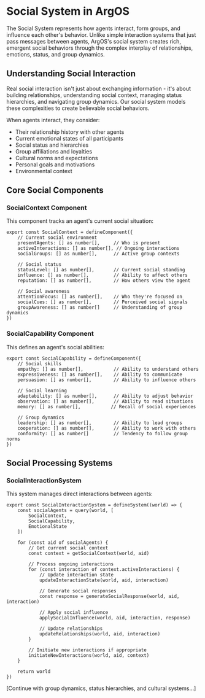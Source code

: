 # Social System in ArgOS

The Social System represents how agents interact, form groups, and influence each other's behavior. Unlike simple interaction systems that just pass messages between agents, ArgOS's social system creates rich, emergent social behaviors through the complex interplay of relationships, emotions, status, and group dynamics.

## Understanding Social Interaction

Real social interaction isn't just about exchanging information - it's about building relationships, understanding social context, managing status hierarchies, and navigating group dynamics. Our social system models these complexities to create believable social behaviors.

When agents interact, they consider:

- Their relationship history with other agents
- Current emotional states of all participants
- Social status and hierarchies
- Group affiliations and loyalties
- Cultural norms and expectations
- Personal goals and motivations
- Environmental context

## Core Social Components

### SocialContext Component

This component tracks an agent's current social situation:

    export const SocialContext = defineComponent({
        // Current social environment
        presentAgents: [] as number[],     // Who is present
        activeInteractions: [] as number[], // Ongoing interactions
        socialGroups: [] as number[],      // Active group contexts

        // Social status
        statusLevel: [] as number[],       // Current social standing
        influence: [] as number[],         // Ability to affect others
        reputation: [] as number[],        // How others view the agent

        // Social awareness
        attentionFocus: [] as number[],    // Who they're focused on
        socialCues: [] as number[],        // Perceived social signals
        groupAwareness: [] as number[]     // Understanding of group dynamics
    })

### SocialCapability Component

This defines an agent's social abilities:

    export const SocialCapability = defineComponent({
        // Social skills
        empathy: [] as number[],           // Ability to understand others
        expressiveness: [] as number[],    // Ability to communicate
        persuasion: [] as number[],        // Ability to influence others

        // Social learning
        adaptability: [] as number[],      // Ability to adjust behavior
        observation: [] as number[],       // Ability to read situations
        memory: [] as number[],           // Recall of social experiences

        // Group dynamics
        leadership: [] as number[],        // Ability to lead groups
        cooperation: [] as number[],       // Ability to work with others
        conformity: [] as number[]         // Tendency to follow group norms
    })

## Social Processing Systems

### SocialInteractionSystem

This system manages direct interactions between agents:

    export const SocialInteractionSystem = defineSystem((world) => {
        const socialAgents = query(world, [
            SocialContext,
            SocialCapability,
            EmotionalState
        ])

        for (const aid of socialAgents) {
            // Get current social context
            const context = getSocialContext(world, aid)

            // Process ongoing interactions
            for (const interaction of context.activeInteractions) {
                // Update interaction state
                updateInteractionState(world, aid, interaction)

                // Generate social responses
                const response = generateSocialResponse(world, aid, interaction)

                // Apply social influence
                applySocialInfluence(world, aid, interaction, response)

                // Update relationships
                updateRelationships(world, aid, interaction)
            }

            // Initiate new interactions if appropriate
            initiateNewInteractions(world, aid, context)
        }

        return world
    })

[Continue with group dynamics, status hierarchies, and cultural systems...]
